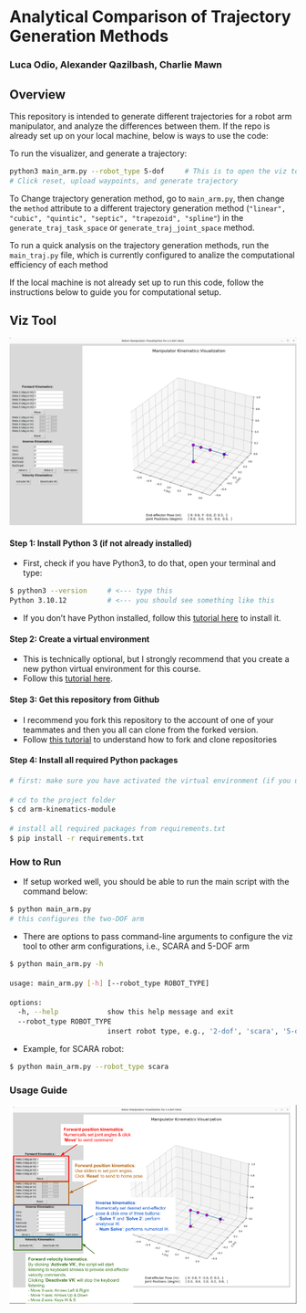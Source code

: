 # Analytical Comparison of Trajectory Generation Methods
### Luca Odio, Alexander Qazilbash, Charlie Mawn

## Overview
This repository is intended to generate different trajectories for a robot arm manipulator, and analyze the differences between them. If the repo is already set up on your local machine, below is ways to use the code:

To run the visualizer, and generate a trajectory:

```bash
python3 main_arm.py --robot_type 5-dof     # This is to open the viz tool
# Click reset, upload waypoints, and generate trajectory
```
To Change trajectory generation method, go to `main_arm.py`, then change the `method` attribute to a different trajectory generation method (`"linear", "cubic", "quintic", "septic", "trapezoid", "spline"`) in the `generate_traj_task_space` or `generate_traj_joint_space` method. 

To run a quick analysis on the trajectory generation methods, run the `main_traj.py` file, which is currently configured to analize the computational efficiency of each method

If the local machine is not already set up to run this code, follow the instructions below to guide you for computational setup.


## Viz Tool

<img src = "media/FPK.png">

#### Step 1: Install Python 3 (if not already installed)
- First, check if you have Python3, to do that, open your terminal and type:
```bash
$ python3 --version     # <--- type this
Python 3.10.12          # <--- you should see something like this
```
- If you don’t have Python installed, follow this [tutorial here](https://realpython.com/installing-python/) to install it.


#### Step 2: Create a virtual environment
- This is technically optional, but I strongly recommend that you create a new python virtual environment for this course.
- Follow this [tutorial here](https://docs.python.org/3/tutorial/venv.html).


#### Step 3: Get this repository from Github
- I recommend you fork this repository to the account of one of your teammates and then you all can clone from the forked version.
- Follow [this tutorial](https://ftc-docs.firstinspires.org/en/latest/programming_resources/tutorial_specific/android_studio/fork_and_clone_github_repository/Fork-and-Clone-From-GitHub.html) to understand how to fork and clone repositories


#### Step 4: Install all required Python packages
```bash
# first: make sure you have activated the virtual environment (if you used one). See step 2 tutorial

# cd to the project folder
$ cd arm-kinematics-module

# install all required packages from requirements.txt
$ pip install -r requirements.txt
```


### How to Run

- If setup worked well, you should be able to run the main script with the command below:
``` bash
$ python main_arm.py 
# this configures the two-DOF arm
```

- There are options to pass command-line arguments to configure the viz tool to other arm configurations, i.e., SCARA and 5-DOF arm

``` bash
$ python main_arm.py -h

usage: main_arm.py [-h] [--robot_type ROBOT_TYPE] 

options:
  -h, --help            show this help message and exit
  --robot_type ROBOT_TYPE
                        insert robot type, e.g., '2-dof', 'scara', '5-dof'
```
- Example, for SCARA robot:
```bash
$ python main_arm.py --robot_type scara
```

### Usage Guide

<img src = "media/arm-kinematics-viz-tool.png">



